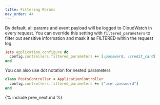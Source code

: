 ```yaml
---
title: Filtering Params
nav_order: 44
---
```


By default, all params and event payload will be logged to CloudWatch in every request. You can override this setting with `filtered_parameters` to
filter out sensitive information and mask it as FILTERED within the request log.

```ruby
Jets.application.configure do
  config.controllers.filtered_parameters += [:password, :credit_card]
end
```

You can also use dot notation for nested parameters

```ruby
class PostsController < ApplicationController
  config.controllers.filtered_parameters += ["user.password"]
end
```

{% include prev_next.md %}
